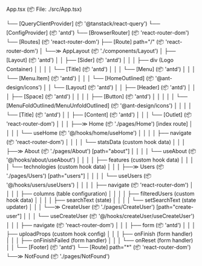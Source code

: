 
App.tsx (📦 File: ./src/App.tsx)

└── [QueryClientProvider] (📦 '@tanstack/react-query')
    └── [ConfigProvider] (📦 'antd')
        └── [BrowserRouter] (📦 'react-router-dom')
            └── [Routes] (📦 'react-router-dom')
                ├── [Route] path="/" (📦 'react-router-dom')
                │   └──≫ AppLayout (📦 './components/Layout')
                │       ├── [Layout] (📦 'antd')
                │       │   ├── [Sider] (📦 'antd')
                │       │   │   ├── div (Logo Container)
                │       │   │   │   └── [Title] (📦 'antd')
                │       │   │   └── [Menu] (📦 'antd')
                │       │   │       └── [Menu.Item] (📦 'antd')
                │       │   │           └── [HomeOutlined] (📦 '@ant-design/icons')
                │       │   └── [Layout] (📦 'antd')
                │       │       ├── [Header] (📦 'antd')
                │       │       │   ├── [Space] (📦 'antd')
                │       │       │   │   ├── [Button] (📦 'antd')
                │       │       │   │   │   └── [MenuFoldOutlined/MenuUnfoldOutlined] (📦 '@ant-design/icons')
                │       │       │   │   └── [Title] (📦 'antd')
                │       │       ├── [Content] (📦 'antd')
                │       │       │   └── [Outlet] (📦 'react-router-dom')
                │       │       │       ├──≫ Home (📦 './pages/Home') [index route]
                │       │       │       │   └── useHome (📦 '@/hooks/home/useHome')
                │       │       │       │       ├── navigate (📦 'react-router-dom')
                │       │       │       │       └── statsData (custom hook data)
                │       │       │       ├──≫ About (📦 './pages/About') [path="about"]
                │       │       │       │   └── useAbout (📦 '@/hooks/about/useAbout')
                │       │       │       │       ├── features (custom hook data)
                │       │       │       │       └── technologies (custom hook data)
                │       │       │       ├──≫ Users (📦 './pages/Users') [path="users"]
                │       │       │       │   └── useUsers (📦 '@/hooks/users/useUsers')
                │       │       │       │       ├── navigate (📦 'react-router-dom')
                │       │       │       │       ├── columns (table configuration)
                │       │       │       │       ├── filteredUsers (custom hook data)
                │       │       │       │       ├── searchText (state)
                │       │       │       │       └── setSearchText (state updater)
                │       │       │       └──≫ CreateUser (📦 './pages/CreateUser') [path="create-user"]
                │       │       │           └── useCreateUser (📦 '@/hooks/createUser/useCreateUser')
                │       │       │               ├── navigate (📦 'react-router-dom')
                │       │       │               ├── form (📦 'antd')
                │       │       │               ├── uploadProps (custom hook config)
                │       │       │               ├── onFinish (form handler)
                │       │       │               ├── onFinishFailed (form handler)
                │       │       │               └── onReset (form handler)
                │       │       └── [Footer] (📦 'antd')
                └── [Route] path="*" (📦 'react-router-dom')
                    └──≫ NotFound (📦 './pages/NotFound')
